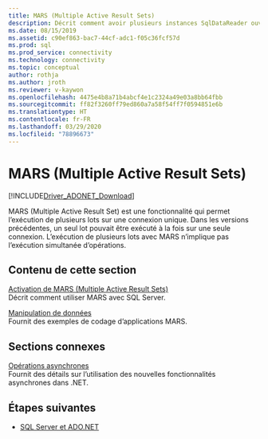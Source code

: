 ```yaml
---
title: MARS (Multiple Active Result Sets)
description: Décrit comment avoir plusieurs instances SqlDataReader ouvertes sur une connexion lorsque chaque instance de SqlDataReader est démarrée à partir d’une commande distincte.
ms.date: 08/15/2019
ms.assetid: c90ef863-bac7-44cf-adc1-f05c36fcf57d
ms.prod: sql
ms.prod_service: connectivity
ms.technology: connectivity
ms.topic: conceptual
author: rothja
ms.author: jroth
ms.reviewer: v-kaywon
ms.openlocfilehash: 4475e4b8a71b4abcf4e1c2324a49e03a8bb64fbb
ms.sourcegitcommit: ff82f3260ff79ed860a7a58f54ff7f0594851e6b
ms.translationtype: HT
ms.contentlocale: fr-FR
ms.lasthandoff: 03/29/2020
ms.locfileid: "78896673"
---
```

# <a name="multiple-active-result-sets-mars"></a>MARS (Multiple Active Result Sets)

[!INCLUDE[Driver_ADONET_Download](../../../includes/driver_adonet_download.md)]

MARS (Multiple Active Result Set) est une fonctionnalité qui permet l’exécution de plusieurs lots sur une connexion unique. Dans les versions précédentes, un seul lot pouvait être exécuté à la fois sur une seule connexion. L’exécution de plusieurs lots avec MARS n’implique pas l’exécution simultanée d’opérations.  
  
## <a name="in-this-section"></a>Contenu de cette section  
[Activation de MARS (Multiple Active Result Sets)](enable-multiple-active-result-sets.md)  
Décrit comment utiliser MARS avec SQL Server.  
  
[Manipulation de données](manipulate-data.md)  
Fournit des exemples de codage d’applications MARS.  
  
## <a name="related-sections"></a>Sections connexes  
[Opérations asynchrones](asynchronous-operations.md)  
Fournit des détails sur l’utilisation des nouvelles fonctionnalités asynchrones dans .NET.  
  
## <a name="next-steps"></a>Étapes suivantes
- [SQL Server et ADO.NET](index.md)
